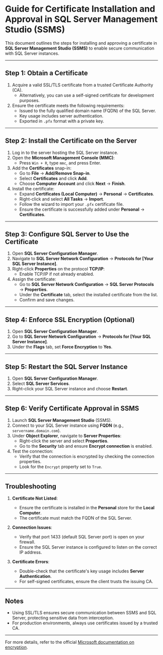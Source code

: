 # Guide for Certificate Installation and Approval in SQL Server Management Studio (SSMS)

This document outlines the steps for installing and approving a certificate in **SQL Server Management Studio (SSMS)** to enable secure communication with SQL Server instances.

---

## Step 1: Obtain a Certificate

1. Acquire a valid SSL/TLS certificate from a trusted Certificate Authority (CA).
   - Alternatively, you can use a self-signed certificate for development purposes.
2. Ensure the certificate meets the following requirements:
   - Issued to the fully qualified domain name (FQDN) of the SQL Server.
   - Key usage includes server authentication.
   - Exported in `.pfx` format with a private key.

---

## Step 2: Install the Certificate on the Server

1. Log in to the server hosting the SQL Server instance.
2. Open the **Microsoft Management Console (MMC)**:
   - Press `Win + R`, type `mmc`, and press Enter.
3. Add the **Certificates** snap-in:
   - Go to **File** → **Add/Remove Snap-in**.
   - Select **Certificates** and click **Add**.
   - Choose **Computer Account** and click **Next** → **Finish**.
4. Install the certificate:
   - Expand **Certificates (Local Computer)** → **Personal** → **Certificates**.
   - Right-click and select **All Tasks** → **Import**.
   - Follow the wizard to import your `.pfx` certificate file.
   - Ensure the certificate is successfully added under **Personal** → **Certificates**.

---

## Step 3: Configure SQL Server to Use the Certificate

1. Open **SQL Server Configuration Manager**.
2. Navigate to **SQL Server Network Configuration** → **Protocols for [Your SQL Server Instance]**.
3. Right-click **Properties** on the protocol **TCP/IP**:
   - Enable TCP/IP if not already enabled.
4. Assign the certificate:
   - Go to **SQL Server Network Configuration** → **SQL Server Protocols** → **Properties**.
   - Under the **Certificate** tab, select the installed certificate from the list.
   - Confirm and save changes.

---

## Step 4: Enforce SSL Encryption (Optional)

1. Open **SQL Server Configuration Manager**.
2. Go to **SQL Server Network Configuration** → **Protocols for [Your SQL Server Instance]**.
3. Under the **Flags** tab, set **Force Encryption** to **Yes**.

---

## Step 5: Restart the SQL Server Instance

1. Open **SQL Server Configuration Manager**.
2. Select **SQL Server Services**.
3. Right-click your SQL Server instance and choose **Restart**.

---

## Step 6: Verify Certificate Approval in SSMS

1. Launch **SQL Server Management Studio** (SSMS).
2. Connect to your SQL Server instance using **FQDN** (e.g., `servername.domain.com`).
3. Under **Object Explorer**, navigate to **Server Properties**:
   - Right-click the server and select **Properties**.
   - Go to the **Security** tab and ensure **Encrypt connection** is enabled.
4. Test the connection:
   - Verify that the connection is encrypted by checking the connection properties.
   - Look for the `Encrypt` property set to `True`.

---

## Troubleshooting

1. **Certificate Not Listed**:
   - Ensure the certificate is installed in the **Personal** store for the **Local Computer**.
   - The certificate must match the FQDN of the SQL Server.

2. **Connection Issues**:
   - Verify that port 1433 (default SQL Server port) is open on your firewall.
   - Ensure the SQL Server instance is configured to listen on the correct IP address.

3. **Certificate Errors**:
   - Double-check that the certificate's key usage includes **Server Authentication**.
   - For self-signed certificates, ensure the client trusts the issuing CA.

---

## Notes

- Using SSL/TLS ensures secure communication between SSMS and SQL Server, protecting sensitive data from interception.
- For production environments, always use certificates issued by a trusted CA.

---

For more details, refer to the official [Microsoft documentation on encryption](https://learn.microsoft.com/en-us/sql/database-engine/configure-windows/enable-encrypted-connections-to-the-database-engine?view=sql-server-ver16).
